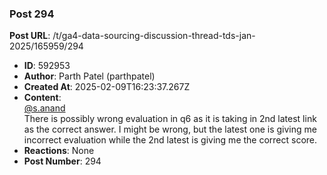 ### Post 294
**Post URL**: /t/ga4-data-sourcing-discussion-thread-tds-jan-2025/165959/294
- **ID**: 592953
- **Author**: Parth Patel (parthpatel)
- **Created At**: 2025-02-09T16:23:37.267Z
- **Content**:  
  <a class="mention" href="/u/s.anand">@s.anand</a><br>
There is possibly wrong evaluation in q6 as it is taking in 2nd latest link as the correct answer. I might be wrong, but the latest one is giving me incorrect evaluation while the 2nd latest is giving me the correct score.
- **Reactions**: None
- **Post Number**: 294

